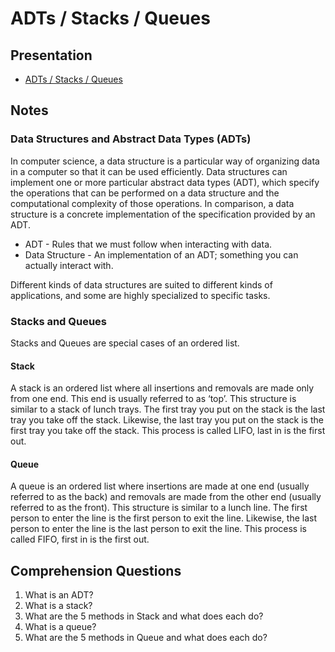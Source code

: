 # ADTs / Stacks / Queues

## Presentation
+ [ADTs / Stacks / Queues](https://drive.google.com/open?id=1rsxjS8l4Lo21nskccyBH7Hap19NfL-D1BNGgiPlW0bc)

## Notes

### Data Structures and Abstract Data Types (ADTs)

In computer science, a data structure is a particular way of organizing data in a computer so that it can be used efficiently.  Data structures can implement one or more particular abstract data types (ADT), which specify the operations that can be performed on a data structure and the computational complexity of those operations. In comparison, a data structure is a concrete implementation of the specification provided by an ADT.

- ADT - Rules that we must follow when interacting with data.
- Data Structure - An implementation of an ADT; something you can actually interact with.

Different kinds of data structures are suited to different kinds of applications, and some are highly specialized to specific tasks.

### Stacks and Queues
Stacks and Queues are special cases of an ordered list.  

#### Stack
A stack is an ordered list where all insertions and removals are made only from one end.  This end is usually referred to as ‘top’.  This structure is similar to a stack of lunch trays. The first tray you put on the stack is the last tray you take off the stack.  Likewise, the last tray you put on the stack is the first tray you take off the stack. This process is called LIFO, last in is the first out.

#### Queue
A queue is an ordered list where insertions are made at one end (usually referred to as the back) and removals are made from the other end (usually referred to as the front). This structure is similar to a lunch line. The first person to enter the line is the first person to exit the line.  Likewise, the last person to enter the line is the last person to exit the line. This process is called FIFO, first in is the first out.

## Comprehension Questions

1. What is an ADT?
1. What is a stack?
1. What are the 5 methods in Stack and what does each do?
1. What is a queue?
1. What are the 5 methods in Queue and what does each do?
